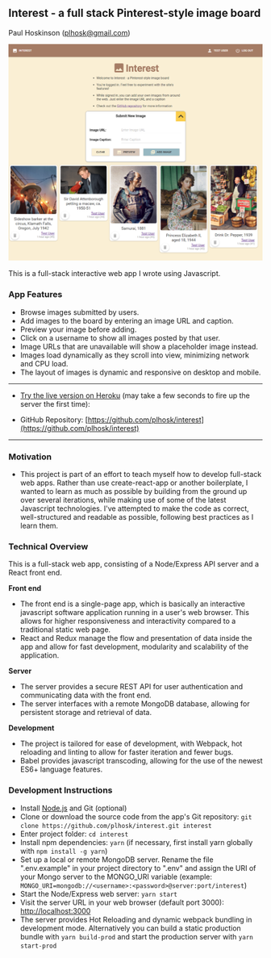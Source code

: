 ## Interest - a full stack Pinterest-style image board
Paul Hoskinson (plhosk@gmail.com)

<img alt="screenshot" src="https://github.com/plhosk/temp/raw/master/screenshot-interest.png" max-width="600">

This is a full-stack interactive web app I wrote using Javascript.

### App Features
- Browse images submitted by users.
- Add images to the board by entering an image URL and caption.
- Preview your image before adding.
- Click on a username to show all images posted by that user.
- Image URLs that are unavailable will show a placeholder image instead.
- Images load dynamically as they scroll into view, minimizing network and CPU load.
- The layout of images is dynamic and responsive on desktop and mobile.

---

- [Try the live version on Heroku](https://interest-plhosk.herokuapp.com/) (may take a few seconds to fire up the server the first time):

- GitHub Repository: [https://github.com/plhosk/interest](https://github.com/plhosk/interest)

---

### Motivation
- This project is part of an effort to teach myself how to develop full-stack web apps. Rather than use create-react-app or another boilerplate, I wanted to learn as much as possible by building from the ground up over several iterations, while making use of some of the latest Javascript technologies. I've attempted to make the code as correct, well-structured and readable as possible, following best practices as I learn them.

### Technical Overview
This is a full-stack web app, consisting of a Node/Express API server and a React front end.

**Front end** 
- The front end is a single-page app, which is basically an interactive javascript software application running in a user's web browser. This allows for higher responsiveness and interactivity compared to a traditional static web page.
- React and Redux manage the flow and presentation of data inside the app and allow for fast development, modularity and scalability of the application.

**Server**
- The server provides a secure REST API for user authentication and communicating data with the front end.
- The server interfaces with a remote MongoDB database, allowing for persistent storage and retrieval of data.

**Development**
- The project is tailored for ease of development, with Webpack, hot reloading and linting to allow for faster iteration and fewer bugs.
- Babel provides javascript transcoding, allowing for the use of the newest ES6+ language features.

### Development Instructions
- Install [Node.js](https://nodejs.org/en/) and Git (optional)
- Clone or download the source code from the app's Git repository: `git clone https://github.com/plhosk/interest.git interest`
- Enter project folder: `cd interest`
- Install npm dependencies: `yarn` (if necessary, first install yarn globally with `npm install -g yarn`)
- Set up a local or remote MongoDB server. Rename the file ".env.example" in your project directory to ".env" and assign the URI of your Mongo server to the MONGO_URI variable (example: `MONGO_URI=mongodb://<username>:<password>@server:port/interest`)
- Start the Node/Express web server: `yarn start`
- Visit the server URL in your web browser (default port 3000): [http://localhost:3000](http://localhost:3000)
- The server provides Hot Reloading and dynamic webpack bundling in development mode. Alternatively you can build a static production bundle with `yarn build-prod` and start the production server with `yarn start-prod`
